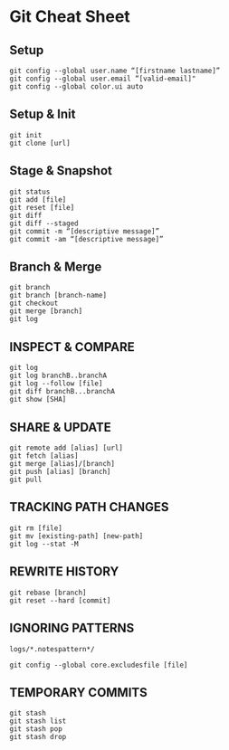 # Git Cheat Sheet

## Setup
```
git config --global user.name “[firstname lastname]”
git config --global user.email “[valid-email]"
git config --global color.ui auto
```
## Setup & Init
```
git init
git clone [url]
```
## Stage & Snapshot
```
git status
git add [file]
git reset [file]
git diff
git diff --staged
git commit -m “[descriptive message]”
git commit -am “[descriptive message]”
```
## Branch & Merge
```
git branch
git branch [branch-name]
git checkout
git merge [branch]
git log
```
## INSPECT & COMPARE
```
git log
git log branchB..branchA
git log --follow [file]
git diff branchB...branchA
git show [SHA]
```
## SHARE & UPDATE
```
git remote add [alias] [url]
git fetch [alias]
git merge [alias]/[branch]
git push [alias] [branch]
git pull
```
## TRACKING PATH CHANGES
```
git rm [file]
git mv [existing-path] [new-path]
git log --stat -M
```
## REWRITE HISTORY
```
git rebase [branch]
git reset --hard [commit]
```
## IGNORING PATTERNS
```
logs/*.notespattern*/
```
```
git config --global core.excludesfile [file]
```
## TEMPORARY COMMITS
```
git stash
git stash list
git stash pop
git stash drop
```
